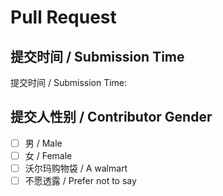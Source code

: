 # Pull Request

## 提交时间 / Submission Time
<!-- 请填写提交时间，格式为YYYY-MM-DD HH:MM:SS -->
<!-- Please fill in the submission time in YYYY-MM-DD HH:MM:SS format -->
提交时间 / Submission Time: <!-- 例如: 2025-04-20 11:43:36 -->

## 提交人性别 / Contributor Gender
<!-- 请选择您的性别 / Please select your gender -->
<!-- 在适当的选项前打上[x] / Mark with [x] for your gender -->
- [ ] 男 / Male
- [ ] 女 / Female
- [ ] 沃尔玛购物袋 / A walmart
- [ ] 不愿透露 / Prefer not to say
